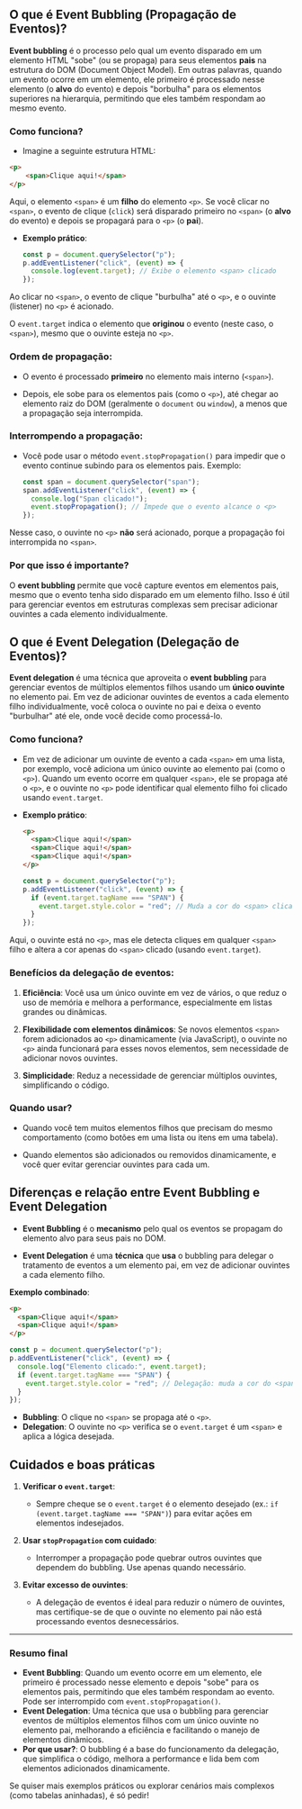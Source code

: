 ## O que é **Event Bubbling** (Propagação de Eventos)?

**Event bubbling** é o processo pelo qual um evento disparado em um elemento HTML "sobe" (ou se propaga) para seus elementos **pais** na estrutura do DOM (Document Object Model). Em outras palavras, quando um evento ocorre em um elemento, ele primeiro é processado nesse elemento (o **alvo** do evento) e depois "borbulha" para os elementos superiores na hierarquia, permitindo que eles também respondam ao mesmo evento.

### Como funciona?

- Imagine a seguinte estrutura HTML:
```html
<p>
	<span>Clique aqui!</span>
</p>
```

Aqui, o elemento `<span>` é um **filho** do elemento `<p>`. Se você clicar no `<span>`, o evento de clique (`click`) será disparado primeiro no `<span>` (o **alvo** do evento) e depois se propagará para o `<p>` (o **pai**).

- **Exemplo prático**:
  ```javascript
  const p = document.querySelector("p");
  p.addEventListener("click", (event) => {
    console.log(event.target); // Exibe o elemento <span> clicado
  });
  ```

Ao clicar no `<span>`, o evento de clique "burbulha" até o `<p>`, e o ouvinte (listener) no `<p>` é acionado.
  
O `event.target` indica o elemento que **originou** o evento (neste caso, o `<span>`), mesmo que o ouvinte esteja no `<p>`.

### Ordem de propagação:

- O evento é processado **primeiro** no elemento mais interno (`<span>`).

- Depois, ele sobe para os elementos pais (como o `<p>`), até chegar ao elemento raiz do DOM (geralmente o `document` ou `window`), a menos que a propagação seja interrompida.

### Interrompendo a propagação:

- Você pode usar o método `event.stopPropagation()` para impedir que o evento continue subindo para os elementos pais. Exemplo:
    ```javascript
    const span = document.querySelector("span");
    span.addEventListener("click", (event) => {
      console.log("Span clicado!");
      event.stopPropagation(); // Impede que o evento alcance o <p>
    });
    ```

Nesse caso, o ouvinte no `<p>` **não** será acionado, porque a propagação foi interrompida no `<span>`.

### Por que isso é importante?

O **event bubbling** permite que você capture eventos em elementos pais, mesmo que o evento tenha sido disparado em um elemento filho. Isso é útil para gerenciar eventos em estruturas complexas sem precisar adicionar ouvintes a cada elemento individualmente.

## O que é **Event Delegation** (Delegação de Eventos)?

**Event delegation** é uma técnica que aproveita o **event bubbling** para gerenciar eventos de múltiplos elementos filhos usando um **único ouvinte** no elemento pai. Em vez de adicionar ouvintes de eventos a cada elemento filho individualmente, você coloca o ouvinte no pai e deixa o evento "burbulhar" até ele, onde você decide como processá-lo.

### Como funciona?
- Em vez de adicionar um ouvinte de evento a cada `<span>` em uma lista, por exemplo, você adiciona um único ouvinte ao elemento pai (como o `<p>`). Quando um evento ocorre em qualquer `<span>`, ele se propaga até o `<p>`, e o ouvinte no `<p>` pode identificar qual elemento filho foi clicado usando `event.target`.

- **Exemplo prático**:
  ```html
  <p>
    <span>Clique aqui!</span>
    <span>Clique aqui!</span>
    <span>Clique aqui!</span>
  </p>
  ```
  ```javascript
  const p = document.querySelector("p");
  p.addEventListener("click", (event) => {
    if (event.target.tagName === "SPAN") {
      event.target.style.color = "red"; // Muda a cor do <span> clicado
    }
  });
  ```

Aqui, o ouvinte está no `<p>`, mas ele detecta cliques em qualquer `<span>` filho e altera a cor apenas do `<span>` clicado (usando `event.target`).

### Benefícios da delegação de eventos:

1. **Eficiência**: Você usa um único ouvinte em vez de vários, o que reduz o uso de memória e melhora a performance, especialmente em listas grandes ou dinâmicas.
   
2. **Flexibilidade com elementos dinâmicos**: Se novos elementos `<span>` forem adicionados ao `<p>` dinamicamente (via JavaScript), o ouvinte no `<p>` ainda funcionará para esses novos elementos, sem necessidade de adicionar novos ouvintes.
   
3. **Simplicidade**: Reduz a necessidade de gerenciar múltiplos ouvintes, simplificando o código.

### Quando usar?

- Quando você tem muitos elementos filhos que precisam do mesmo comportamento (como botões em uma lista ou itens em uma tabela).
  
- Quando elementos são adicionados ou removidos dinamicamente, e você quer evitar gerenciar ouvintes para cada um.

## Diferenças e relação entre **Event Bubbling** e **Event Delegation**

- **Event Bubbling** é o **mecanismo** pelo qual os eventos se propagam do elemento alvo para seus pais no DOM.
  
- **Event Delegation** é uma **técnica** que **usa** o bubbling para delegar o tratamento de eventos a um elemento pai, em vez de adicionar ouvintes a cada elemento filho.

**Exemplo combinado**:
```html
<p>
  <span>Clique aqui!</span>
  <span>Clique aqui!</span>
</p>
```
```javascript
const p = document.querySelector("p");
p.addEventListener("click", (event) => {
  console.log("Elemento clicado:", event.target);
  if (event.target.tagName === "SPAN") {
    event.target.style.color = "red"; // Delegação: muda a cor do <span> clicado
  }
});
```

- **Bubbling**: O clique no `<span>` se propaga até o `<p>`.
- **Delegation**: O ouvinte no `<p>` verifica se o `event.target` é um `<span>` e aplica a lógica desejada.

## Cuidados e boas práticas

1. **Verificar o `event.target`**:
   - Sempre cheque se o `event.target` é o elemento desejado (ex.: `if (event.target.tagName === "SPAN")`) para evitar ações em elementos indesejados.
     
2. **Usar `stopPropagation` com cuidado**:
   - Interromper a propagação pode quebrar outros ouvintes que dependem do bubbling. Use apenas quando necessário.
     
3. **Evitar excesso de ouvintes**:
   - A delegação de eventos é ideal para reduzir o número de ouvintes, mas certifique-se de que o ouvinte no elemento pai não está processando eventos desnecessários.

---

### Resumo final
- **Event Bubbling**: Quando um evento ocorre em um elemento, ele primeiro é processado nesse elemento e depois "sobe" para os elementos pais, permitindo que eles também respondam ao evento. Pode ser interrompido com `event.stopPropagation()`.
- **Event Delegation**: Uma técnica que usa o bubbling para gerenciar eventos de múltiplos elementos filhos com um único ouvinte no elemento pai, melhorando a eficiência e facilitando o manejo de elementos dinâmicos.
- **Por que usar?**: O bubbling é a base do funcionamento da delegação, que simplifica o código, melhora a performance e lida bem com elementos adicionados dinamicamente.

Se quiser mais exemplos práticos ou explorar cenários mais complexos (como tabelas aninhadas), é só pedir!